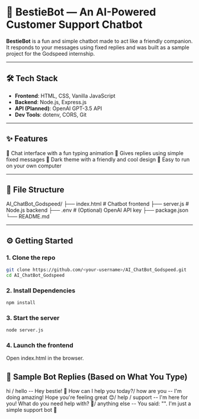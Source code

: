 # 🖤 BestieBot — An AI-Powered Customer Support Chatbot 

**BestieBot** is a fun and simple chatbot made to act like a friendly companion. It responds to your messages using fixed replies and was built as a sample project for the Godspeed internship.

---

## 🛠️ Tech Stack

- **Frontend**: HTML, CSS, Vanilla JavaScript  
- **Backend**: Node.js, Express.js  
- **API (Planned)**: OpenAI GPT-3.5 API  
- **Dev Tools**: dotenv, CORS, Git

---

## ✨ Features

💬 Chat interface with a fun typing animation
🧠 Gives replies using simple fixed messages
🎨 Dark theme with a friendly and cool design
🚀 Easy to run on your own computer

---

## 📁 File Structure
AI_ChatBot_Godspeed/
├── index.html # Chatbot frontend
├── server.js # Node.js backend
├── .env # (Optional) OpenAI API key
├── package.json
└── README.md

---

## ⚙️ Getting Started

### 1. Clone the repo
```bash
git clone https://github.com/<your-username>/AI_ChatBot_Godspeed.git
cd AI_ChatBot_Godspeed
```

### 2. Install Dependencies
```bash
npm install
```

### 3. Start the server
```bash
node server.js
```
### 4. Launch the frontend
Open index.html in the browser.

## 💬 Sample Bot Replies (Based on What You Type)

hi / hello    --             Hey bestie! 💖 How can I help you today?/
how are you	  --             I'm doing amazing! Hope you're feeling great 😊/
help / support	 --          I'm here for you! What do you need help with? 💬/
anything else	   --          You said: "<your message>". I'm just a simple support bot 💼



